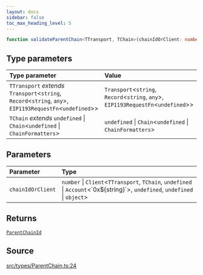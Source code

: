 ```yaml
---
layout: docs
sidebar: false
toc_max_heading_level: 5
---
```


```ts
function validateParentChain<TTransport, TChain>(chainIdOrClient: number | Client<TTransport, TChain, undefined | Account<`0x${string}`>, undefined, undefined | object>): ParentChainId
```

## Type parameters

| Type parameter | Value |
| :------ | :------ |
| `TTransport` *extends* `Transport`\<`string`, `Record`\<`string`, `any`\>, `EIP1193RequestFn`\<`undefined`\>\> | `Transport`\<`string`, `Record`\<`string`, `any`\>, `EIP1193RequestFn`\<`undefined`\>\> |
| `TChain` *extends* `undefined` \| `Chain`\<`undefined` \| `ChainFormatters`\> | `undefined` \| `Chain`\<`undefined` \| `ChainFormatters`\> |

## Parameters

| Parameter | Type |
| :------ | :------ |
| `chainIdOrClient` | `number` \| `Client`\<`TTransport`, `TChain`, `undefined` \| `Account`\<\`0x$\{string\}\`\>, `undefined`, `undefined` \| `object`\> |

## Returns

[`ParentChainId`](../type-aliases/ParentChainId.md)

## Source

[src/types/ParentChain.ts:24](https://github.com/OffchainLabs/arbitrum-orbit-sdk/blob/27c24d61cdc7e62a81af29bd04f39d5a3549ecb3/src/types/ParentChain.ts#L24)
